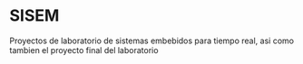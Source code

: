 # SISEM
Proyectos de laboratorio de sistemas embebidos para tiempo real, asi como tambien el proyecto final del laboratorio 
